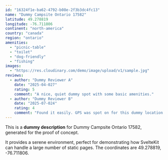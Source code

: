 ```yaml
---
id: "16324f1e-ba62-4792-b08e-2f3b3dc4fc13"
name: "Dummy Campsite Ontario 17582"
latitude: 49.278819
longitude: -76.711806
continent: "north-america"
country: "canada"
region: "ontario"
amenities:
  - "picnic-table"
  - "toilet"
  - "dog-friendly"
  - "fishing"
images:
  - "https://res.cloudinary.com/demo/image/upload/v1/sample.jpg"
reviews:
  - author: "Dummy Reviewer A"
    date: "2025-04-027"
    rating: 5
    comment: "A nice, quiet dummy spot with some basic amenities."
  - author: "Dummy Reviewer B"
    date: "2025-07-024"
    rating: 4
    comment: "Found it easily. GPS was spot on for this dummy location."
---
```


This is a **dummy description** for Dummy Campsite Ontario 17582, generated for the proof of concept.

It provides a serene environment, perfect for demonstrating how SvelteKit can handle a large number of static pages. The coordinates are 49.278819, -76.711806.
